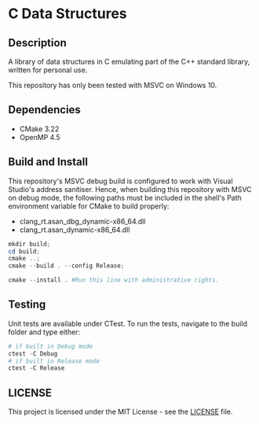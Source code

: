 # C Data Structures

## Description

A library of data structures in C emulating part of the C++ standard library,
written for personal use.

This repository has only been tested with MSVC on Windows 10.

## Dependencies

- CMake 3.22
- OpenMP 4.5

## Build and Install

This repository's MSVC debug build is configured to work with Visual Studio's
address sanitiser. Hence, when building this repository with MSVC on debug mode,
the following paths must be included in the shell's Path environment variable
for CMake to build properly:

- clang_rt.asan_dbg_dynamic-x86_64.dll
- clang_rt.asan_dynamic-x86_64.dll

```powershell
mkdir build;
cd build;
cmake ..;
cmake --build . --config Release;

cmake --install . #Run this line with administrative rights.
```

## Testing

Unit tests are available under CTest. To run the tests, navigate to the build
folder and type either:

```powershell
# if built in Debug mode
ctest -C Debug
# if built in Release mode
ctest -C Release
```

## LICENSE

This project is licensed under the MIT License - see the
[LICENSE](LICENSE) file.
